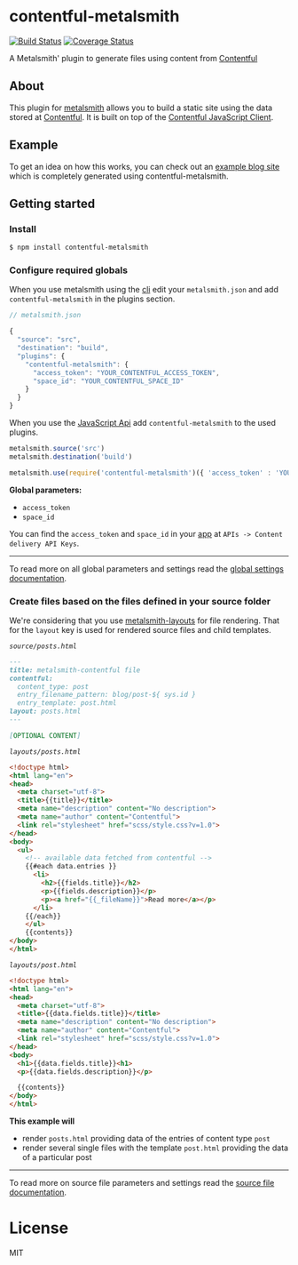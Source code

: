 # contentful-metalsmith
[![Build Status](https://travis-ci.org/contentful/contentful-metalsmith.svg?branch=master)](https://travis-ci.org/contentful/contentful-metalsmith)
[![Coverage Status](https://coveralls.io/repos/github/contentful-labs/contentful-metalsmith/badge.svg?branch=refactor)](https://coveralls.io/github/contentful-labs/contentful-metalsmith?branch=refactor)

A Metalsmith' plugin to generate files using content from [Contentful](http://www.contentful.com)

## About

This plugin for [metalsmith](http://www.metalsmith.io) allows you to build a static site using the data stored at [Contentful](http://www.contentful.com). It is built on top of the [Contentful JavaScript Client](https://github.com/contentful/contentful.js).

## Example

To get an idea on how this works, you can check out an [example blog site](https://github.com/contentful-labs/contentful-metalsmith-example) which is completely generated using contentful-metalsmith.

## Getting started

### Install

```bash
$ npm install contentful-metalsmith
```

### Configure required globals

When you use metalsmith using the [cli](https://github.com/metalsmith/metalsmith#cli) edit your `metalsmith.json` and add `contentful-metalsmith` in the plugins section.

```javascript
// metalsmith.json

{
  "source": "src",
  "destination": "build",
  "plugins": {
    "contentful-metalsmith": {
      "access_token": "YOUR_CONTENTFUL_ACCESS_TOKEN",
      "space_id": "YOUR_CONTENTFUL_SPACE_ID"
    }
  }
}
```

When you use the [JavaScript Api](https://github.com/metalsmith/metalsmith#api) add `contentful-metalsmith` to the used plugins.

```javascript
metalsmith.source('src')
metalsmith.destination('build')

metalsmith.use(require('contentful-metalsmith')({ 'access_token' : 'YOUR_CONTENTFUL_ACCESS_TOKEN' }))
```

**Global parameters:**

- `access_token`
- `space_id`

You can find the `access_token` and `space_id` in your [app](https://app.contentful.com) at `APIs -> Content delivery API Keys`.

------------------------------

To read more on all global parameters and settings read the [global settings documentation](./docs/global-settings.md).

### Create files based on the files defined in your source folder

We're considering that you use [metalsmith-layouts](https://github.com/superwolff/metalsmith-layouts) for file rendering. That for the `layout` key is used for rendered source files and child templates.

*`source/posts.html`*

```markdown
---
title: metalsmith-contentful file
contentful:
  content_type: post
  entry_filename_pattern: blog/post-${ sys.id }
  entry_template: post.html
layout: posts.html
---

[OPTIONAL CONTENT]
```

*`layouts/posts.html`*

```html
<!doctype html>
<html lang="en">
<head>
  <meta charset="utf-8">
  <title>{{title}}</title>
  <meta name="description" content="No description">
  <meta name="author" content="Contentful">
  <link rel="stylesheet" href="scss/style.css?v=1.0">
</head>
<body>
  <ul>
    <!-- available data fetched from contentful -->
    {{#each data.entries }}
      <li>
        <h2>{{fields.title}}</h2>
        <p>{{fields.description}}</p>
        <p><a href="{{_fileName}}">Read more</a></p>
      </li>
    {{/each}}
    </ul>
    {{contents}}
</body>
</html>
```

*`layouts/post.html`*

```html
<!doctype html>
<html lang="en">
<head>
  <meta charset="utf-8">
  <title>{{data.fields.title}}</title>
  <meta name="description" content="No description">
  <meta name="author" content="Contentful">
  <link rel="stylesheet" href="scss/style.css?v=1.0">
</head>
<body>
  <h1>{{data.fields.title}}<h1>
  <p>{{data.fields.description}}</p>

  {{contents}}
</body>
</html>
```

**This example will**

- render `posts.html` providing data of the entries of content type `post`
- render several single files with the template `post.html` providing the data of a particular post

------------------------------

To read more on source file parameters and settings read the [source file documentation](./docs/source-file-settings.md).

# License

MIT
